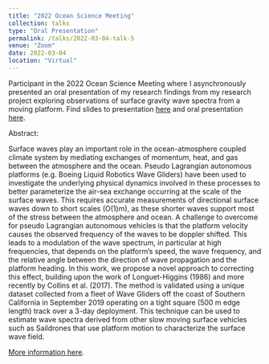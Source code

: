 ```yaml
---
title: "2022 Ocean Science Meeting"
collection: talks
type: "Oral Presentation"
permalink: /talks/2022-03-04-talk-5
venue: "Zoom"
date: 2022-03-04
location: "Virtual"
---
```


Participant in the 2022 Ocean Science Meeting where I asynchronously presented an oral presentation of my research findings from my research project exploring observations of surface gravity wave spectra from a moving platform. 
Find slides to presentation [here](http://lcolosi.github.io/files/2022_OSM_presentation_LC.pdf) and oral presentation [here](https://studio.youtube.com/video/tGtjr5e0lNk/edit).

Abstract: 

Surface waves play an important role in the ocean-atmosphere coupled climate system by mediating exchanges of momentum, heat, and gas between the atmosphere and the ocean. Pseudo Lagrangian autonomous platforms (e.g. Boeing Liquid Robotics Wave Gliders) have been used to investigate the underlying physical dynamics involved in these processes to better parameterize the air-sea exchange occurring at the scale of the surface waves. This requires accurate measurements of directional surface waves down to short scales (O(1)m), as these shorter waves support most of the stress between the atmosphere and ocean.  A challenge to overcome for pseudo Lagrangian autonomous vehicles is that the platform velocity causes the observed frequency of the waves to be doppler shifted.  This leads to a modulation of the wave spectrum, in particular at high frequencies, that depends on the platform’s speed, the wave frequency, and the relative angle between the direction of wave propagation and the platform heading. In this work, we propose a novel approach to correcting this effect, building upon the work of Longuet-Higgins (1986) and more recently by Collins et al. (2017).  The method is validated using a unique dataset collected from a fleet of Wave Gliders off the coast of Southern California in September 2019 operating on a tight square (500 m edge length) track over a 3-day deployment. This technique can be used to estimate wave spectra derived from other slow moving surface vehicles such as Saildrones that use platform motion to characterize the surface wave field.

[More information here](https://osm2022.secure-platform.com/a/gallery/rounds/3/details/6157).
